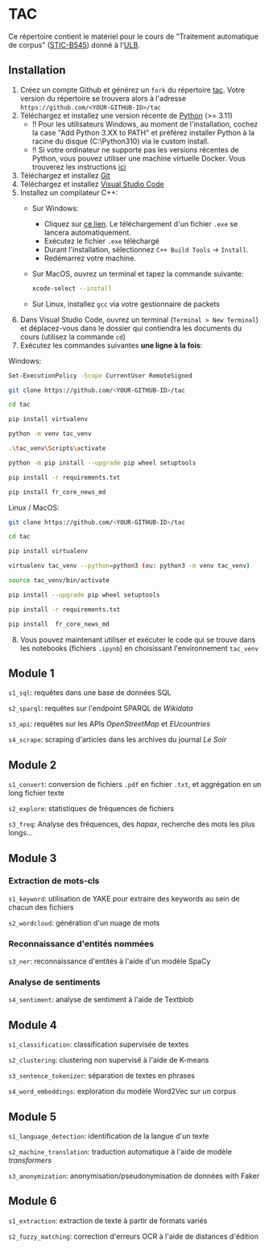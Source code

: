 # TAC

Ce répertoire contient le matériel pour le cours de "Traitement automatique de corpus" ([STIC-B545](https://www.ulb.be/fr/programme/stic-b545)) donné à l'[ULB](https://ulb.be).

## Installation

1. Créez un compte Github et générez un `fork` du répertoire [tac](https://github.com/madewild/tac). Votre version du répertoire se trouvera alors à l'adresse `https://github.com/<YOUR-GITHUB-ID>/tac`
2. Téléchargez et installez une version récente de [Python](https://www.python.org/downloads/) (>= 3.11)
    - !! Pour les utilisateurs Windows, au moment de l'installation, cochez la case "Add Python 3.XX to PATH" et préférez installer Python à la racine du disque (C:\Python310) via le custom install.
    - !! Si votre ordinateur ne supporte pas les versions récentes de Python, vous pouvez utiliser une machine virtuelle Docker. Vous trouverez les instructions [ici](./Installation_Docker.md)
3. Téléchargez et installez [Git](https://git-scm.com/downloads)
4. Téléchargez et installez [Visual Studio Code](https://code.visualstudio.com/)
5. Installez un compilateur C++:
    - Sur Windows:
        - Cliquez sur [ce lien](https://aka.ms/vs/17/release/vs_BuildTools.exe). Le téléchargement d'un fichier `.exe` se lancera automatiquement.
        - Exécutez le fichier `.exe` téléchargé
        - Durant l'installation, sélectionnez `C++ Build Tools` → `Install`.
        - Redémarrez votre machine.
    - Sur MacOS, ouvrez un terminal et tapez la commande suivante:

        ```bash
        xcode-select --install
        ```

    - Sur Linux, installez `gcc` via votre gestionnaire de packets
6. Dans Visual Studio Code, ouvrez un terminal (`Terminal > New Terminal`) et déplacez-vous dans le dossier qui contiendra les documents du cours (utilisez la commande `cd`)
7. Exécutez les commandes suivantes **une ligne à la fois**:

Windows:

```bash
Set-ExecutionPolicy -Scope CurrentUser RemoteSigned

git clone https://github.com/<YOUR-GITHUB-ID>/tac

cd tac

pip install virtualenv

python -m venv tac_venv

.\tac_venv\Scripts\activate

python -m pip install --upgrade pip wheel setuptools

pip install -r requirements.txt

pip install fr_core_news_md

```

Linux / MacOS:

```bash
git clone https://github.com/<YOUR-GITHUB-ID>/tac

cd tac

pip install virtualenv

virtualenv tac_venv --python=python3 (ou: python3 -m venv tac_venv)

source tac_venv/bin/activate

pip install --upgrade pip wheel setuptools

pip install -r requirements.txt

pip install  fr_core_news_md
```

8. Vous pouvez maintenant utiliser et exécuter le code qui se trouve dans les notebooks (fichiers `.ipynb`) en choisissant l'environnement `tac_venv`

## Module 1

`s1_sql`: requêtes dans une base de données SQL

`s2_sparql`: requêtes sur l'endpoint SPARQL de _Wikidata_

`s3_api`: requêtes sur les APIs _OpenStreetMap_ et _EUcountries_

`s4_scrape`: scraping d'articles dans les archives du journal _Le Soir_

## Module 2

`s1_convert`: conversion de fichiers `.pdf` en fichier `.txt`, et aggrégation en un long fichier texte

`s2_explore`: statistiques de fréquences de fichiers

`s3_freq`: Analyse des fréquences, des _hapax_, recherche des mots les plus longs...

## Module 3

### Extraction de mots-cls

`s1_keyword`: utilisation de YAKE pour extraire des keywords au sein de chacun des fichiers

`s2_wordcloud`: génération d'un nuage de mots

### Reconnaissance d'entités nommées

`s3_ner`: reconnaissance d'entités à l'aide d'un modèle SpaCy

### Analyse de sentiments

`s4_sentiment`: analyse de sentiment à l'aide de Textblob

## Module 4

`s1_classification`: classification supervisée de textes

`s2_clustering`: clustering non supervisé à l'aide de K-means

`s3_sentence_tokenizer`: séparation de textes en phrases

`s4_word_embeddings`: exploration du modèle Word2Vec sur un corpus

## Module 5

`s1_language_detection`: identification de la langue d'un texte

`s2_machine_translation`: traduction automatique à l'aide de modèle _transformers_

`s3_anonymization`: anonymisation/pseudonymisation de données with Faker

## Module 6

`s1_extraction`: extraction de texte à partir de formats variés

`s2_fuzzy_matching`: correction d'erreurs OCR à l'aide de distances d'édition
